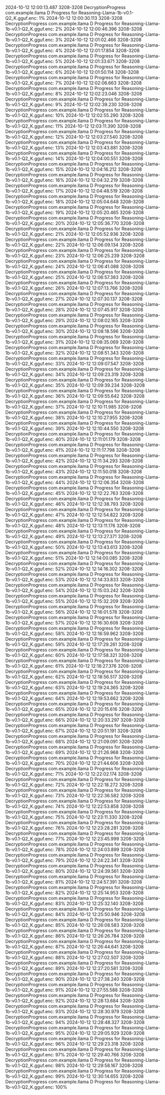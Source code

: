 2024-10-12 12:00:13.487  3208-3208  DecryptionProgress      com.example.llama                    D  Progress for Reasoning-Llama-1b-v0.1-Q2_K.gguf.enc: 1%
2024-10-12 12:00:30.113  3208-3208  DecryptionProgress      com.example.llama                    D  Progress for Reasoning-Llama-1b-v0.1-Q2_K.gguf.enc: 2%
2024-10-12 12:00:46.396  3208-3208  DecryptionProgress      com.example.llama                    D  Progress for Reasoning-Llama-1b-v0.1-Q2_K.gguf.enc: 3%
2024-10-12 12:01:02.466  3208-3208  DecryptionProgress      com.example.llama                    D  Progress for Reasoning-Llama-1b-v0.1-Q2_K.gguf.enc: 4%
2024-10-12 12:01:17.854  3208-3208  DecryptionProgress      com.example.llama                    D  Progress for Reasoning-Llama-1b-v0.1-Q2_K.gguf.enc: 5%
2024-10-12 12:01:33.671  3208-3208  DecryptionProgress      com.example.llama                    D  Progress for Reasoning-Llama-1b-v0.1-Q2_K.gguf.enc: 6%
2024-10-12 12:01:50.114  3208-3208  DecryptionProgress      com.example.llama                    D  Progress for Reasoning-Llama-1b-v0.1-Q2_K.gguf.enc: 7%
2024-10-12 12:02:06.663  3208-3208  DecryptionProgress      com.example.llama                    D  Progress for Reasoning-Llama-1b-v0.1-Q2_K.gguf.enc: 8%
2024-10-12 12:02:23.046  3208-3208  DecryptionProgress      com.example.llama                    D  Progress for Reasoning-Llama-1b-v0.1-Q2_K.gguf.enc: 9%
2024-10-12 12:02:39.230  3208-3208  DecryptionProgress      com.example.llama                    D  Progress for Reasoning-Llama-1b-v0.1-Q2_K.gguf.enc: 10%
2024-10-12 12:02:55.290  3208-3208  DecryptionProgress      com.example.llama                    D  Progress for Reasoning-Llama-1b-v0.1-Q2_K.gguf.enc: 11%
2024-10-12 12:03:11.390  3208-3208  DecryptionProgress      com.example.llama                    D  Progress for Reasoning-Llama-1b-v0.1-Q2_K.gguf.enc: 12%
2024-10-12 12:03:27.540  3208-3208  DecryptionProgress      com.example.llama                    D  Progress for Reasoning-Llama-1b-v0.1-Q2_K.gguf.enc: 13%
2024-10-12 12:03:43.881  3208-3208  DecryptionProgress      com.example.llama                    D  Progress for Reasoning-Llama-1b-v0.1-Q2_K.gguf.enc: 14%
2024-10-12 12:04:00.551  3208-3208  DecryptionProgress      com.example.llama                    D  Progress for Reasoning-Llama-1b-v0.1-Q2_K.gguf.enc: 15%
2024-10-12 12:04:16.212  3208-3208  DecryptionProgress      com.example.llama                    D  Progress for Reasoning-Llama-1b-v0.1-Q2_K.gguf.enc: 16%
2024-10-12 12:04:32.219  3208-3208  DecryptionProgress      com.example.llama                    D  Progress for Reasoning-Llama-1b-v0.1-Q2_K.gguf.enc: 17%
2024-10-12 12:04:48.519  3208-3208  DecryptionProgress      com.example.llama                    D  Progress for Reasoning-Llama-1b-v0.1-Q2_K.gguf.enc: 18%
2024-10-12 12:05:04.648  3208-3208  DecryptionProgress      com.example.llama                    D  Progress for Reasoning-Llama-1b-v0.1-Q2_K.gguf.enc: 19%
2024-10-12 12:05:20.465  3208-3208  DecryptionProgress      com.example.llama                    D  Progress for Reasoning-Llama-1b-v0.1-Q2_K.gguf.enc: 20%
2024-10-12 12:05:36.770  3208-3208  DecryptionProgress      com.example.llama                    D  Progress for Reasoning-Llama-1b-v0.1-Q2_K.gguf.enc: 21%
2024-10-12 12:05:52.936  3208-3208  DecryptionProgress      com.example.llama                    D  Progress for Reasoning-Llama-1b-v0.1-Q2_K.gguf.enc: 22%
2024-10-12 12:06:09.134  3208-3208  DecryptionProgress      com.example.llama                    D  Progress for Reasoning-Llama-1b-v0.1-Q2_K.gguf.enc: 23%
2024-10-12 12:06:25.239  3208-3208  DecryptionProgress      com.example.llama                    D  Progress for Reasoning-Llama-1b-v0.1-Q2_K.gguf.enc: 24%
2024-10-12 12:06:41.088  3208-3208  DecryptionProgress      com.example.llama                    D  Progress for Reasoning-Llama-1b-v0.1-Q2_K.gguf.enc: 25%
2024-10-12 12:06:57.383  3208-3208  DecryptionProgress      com.example.llama                    D  Progress for Reasoning-Llama-1b-v0.1-Q2_K.gguf.enc: 26%
2024-10-12 12:07:13.766  3208-3208  DecryptionProgress      com.example.llama                    D  Progress for Reasoning-Llama-1b-v0.1-Q2_K.gguf.enc: 27%
2024-10-12 12:07:30.137  3208-3208  DecryptionProgress      com.example.llama                    D  Progress for Reasoning-Llama-1b-v0.1-Q2_K.gguf.enc: 28%
2024-10-12 12:07:45.917  3208-3208  DecryptionProgress      com.example.llama                    D  Progress for Reasoning-Llama-1b-v0.1-Q2_K.gguf.enc: 29%
2024-10-12 12:08:02.165  3208-3208  DecryptionProgress      com.example.llama                    D  Progress for Reasoning-Llama-1b-v0.1-Q2_K.gguf.enc: 30%
2024-10-12 12:08:18.596  3208-3208  DecryptionProgress      com.example.llama                    D  Progress for Reasoning-Llama-1b-v0.1-Q2_K.gguf.enc: 31%
2024-10-12 12:08:35.069  3208-3208  DecryptionProgress      com.example.llama                    D  Progress for Reasoning-Llama-1b-v0.1-Q2_K.gguf.enc: 32%
2024-10-12 12:08:51.343  3208-3208  DecryptionProgress      com.example.llama                    D  Progress for Reasoning-Llama-1b-v0.1-Q2_K.gguf.enc: 33%
2024-10-12 12:09:07.547  3208-3208  DecryptionProgress      com.example.llama                    D  Progress for Reasoning-Llama-1b-v0.1-Q2_K.gguf.enc: 34%
2024-10-12 12:09:23.319  3208-3208  DecryptionProgress      com.example.llama                    D  Progress for Reasoning-Llama-1b-v0.1-Q2_K.gguf.enc: 35%
2024-10-12 12:09:39.234  3208-3208  DecryptionProgress      com.example.llama                    D  Progress for Reasoning-Llama-1b-v0.1-Q2_K.gguf.enc: 36%
2024-10-12 12:09:55.642  3208-3208  DecryptionProgress      com.example.llama                    D  Progress for Reasoning-Llama-1b-v0.1-Q2_K.gguf.enc: 37%
2024-10-12 12:10:11.985  3208-3208  DecryptionProgress      com.example.llama                    D  Progress for Reasoning-Llama-1b-v0.1-Q2_K.gguf.enc: 38%
2024-10-12 12:10:27.955  3208-3208  DecryptionProgress      com.example.llama                    D  Progress for Reasoning-Llama-1b-v0.1-Q2_K.gguf.enc: 39%
2024-10-12 12:10:44.550  3208-3208  DecryptionProgress      com.example.llama                    D  Progress for Reasoning-Llama-1b-v0.1-Q2_K.gguf.enc: 40%
2024-10-12 12:11:01.179  3208-3208  DecryptionProgress      com.example.llama                    D  Progress for Reasoning-Llama-1b-v0.1-Q2_K.gguf.enc: 41%
2024-10-12 12:11:17.798  3208-3208  DecryptionProgress      com.example.llama                    D  Progress for Reasoning-Llama-1b-v0.1-Q2_K.gguf.enc: 42%
2024-10-12 12:11:34.293  3208-3208  DecryptionProgress      com.example.llama                    D  Progress for Reasoning-Llama-1b-v0.1-Q2_K.gguf.enc: 43%
2024-10-12 12:11:50.018  3208-3208  DecryptionProgress      com.example.llama                    D  Progress for Reasoning-Llama-1b-v0.1-Q2_K.gguf.enc: 44%
2024-10-12 12:12:06.354  3208-3208  DecryptionProgress      com.example.llama                    D  Progress for Reasoning-Llama-1b-v0.1-Q2_K.gguf.enc: 45%
2024-10-12 12:12:22.763  3208-3208  DecryptionProgress      com.example.llama                    D  Progress for Reasoning-Llama-1b-v0.1-Q2_K.gguf.enc: 46%
2024-10-12 12:12:38.793  3208-3208  DecryptionProgress      com.example.llama                    D  Progress for Reasoning-Llama-1b-v0.1-Q2_K.gguf.enc: 47%
2024-10-12 12:12:54.822  3208-3208  DecryptionProgress      com.example.llama                    D  Progress for Reasoning-Llama-1b-v0.1-Q2_K.gguf.enc: 48%
2024-10-12 12:13:11.176  3208-3208  DecryptionProgress      com.example.llama                    D  Progress for Reasoning-Llama-1b-v0.1-Q2_K.gguf.enc: 49%
2024-10-12 12:13:27.371  3208-3208  DecryptionProgress      com.example.llama                    D  Progress for Reasoning-Llama-1b-v0.1-Q2_K.gguf.enc: 50%
2024-10-12 12:13:43.613  3208-3208  DecryptionProgress      com.example.llama                    D  Progress for Reasoning-Llama-1b-v0.1-Q2_K.gguf.enc: 51%
2024-10-12 12:14:00.085  3208-3208  DecryptionProgress      com.example.llama                    D  Progress for Reasoning-Llama-1b-v0.1-Q2_K.gguf.enc: 52%
2024-10-12 12:14:16.302  3208-3208  DecryptionProgress      com.example.llama                    D  Progress for Reasoning-Llama-1b-v0.1-Q2_K.gguf.enc: 53%
2024-10-12 12:14:33.833  3208-3208  DecryptionProgress      com.example.llama                    D  Progress for Reasoning-Llama-1b-v0.1-Q2_K.gguf.enc: 54%
2024-10-12 12:15:03.242  3208-3208  DecryptionProgress      com.example.llama                    D  Progress for Reasoning-Llama-1b-v0.1-Q2_K.gguf.enc: 55%
2024-10-12 12:15:32.209  3208-3208  DecryptionProgress      com.example.llama                    D  Progress for Reasoning-Llama-1b-v0.1-Q2_K.gguf.enc: 56%
2024-10-12 12:16:01.578  3208-3208  DecryptionProgress      com.example.llama                    D  Progress for Reasoning-Llama-1b-v0.1-Q2_K.gguf.enc: 57%
2024-10-12 12:16:30.608  3208-3208  DecryptionProgress      com.example.llama                    D  Progress for Reasoning-Llama-1b-v0.1-Q2_K.gguf.enc: 58%
2024-10-12 12:16:59.962  3208-3208  DecryptionProgress      com.example.llama                    D  Progress for Reasoning-Llama-1b-v0.1-Q2_K.gguf.enc: 59%
2024-10-12 12:17:29.261  3208-3208  DecryptionProgress      com.example.llama                    D  Progress for Reasoning-Llama-1b-v0.1-Q2_K.gguf.enc: 60%
2024-10-12 12:17:58.321  3208-3208  DecryptionProgress      com.example.llama                    D  Progress for Reasoning-Llama-1b-v0.1-Q2_K.gguf.enc: 61%
2024-10-12 12:18:27.376  3208-3208  DecryptionProgress      com.example.llama                    D  Progress for Reasoning-Llama-1b-v0.1-Q2_K.gguf.enc: 62%
2024-10-12 12:18:56.517  3208-3208  DecryptionProgress      com.example.llama                    D  Progress for Reasoning-Llama-1b-v0.1-Q2_K.gguf.enc: 63%
2024-10-12 12:19:24.365  3208-3208  DecryptionProgress      com.example.llama                    D  Progress for Reasoning-Llama-1b-v0.1-Q2_K.gguf.enc: 64%
2024-10-12 12:19:53.662  3208-3208  DecryptionProgress      com.example.llama                    D  Progress for Reasoning-Llama-1b-v0.1-Q2_K.gguf.enc: 65%
2024-10-12 12:20:15.616  3208-3208  DecryptionProgress      com.example.llama                    D  Progress for Reasoning-Llama-1b-v0.1-Q2_K.gguf.enc: 66%
2024-10-12 12:20:33.297  3208-3208  DecryptionProgress      com.example.llama                    D  Progress for Reasoning-Llama-1b-v0.1-Q2_K.gguf.enc: 67%
2024-10-12 12:20:51.191  3208-3208  DecryptionProgress      com.example.llama                    D  Progress for Reasoning-Llama-1b-v0.1-Q2_K.gguf.enc: 68%
2024-10-12 12:21:09.091  3208-3208  DecryptionProgress      com.example.llama                    D  Progress for Reasoning-Llama-1b-v0.1-Q2_K.gguf.enc: 69%
2024-10-12 12:21:26.968  3208-3208  DecryptionProgress      com.example.llama                    D  Progress for Reasoning-Llama-1b-v0.1-Q2_K.gguf.enc: 70%
2024-10-12 12:21:44.606  3208-3208  DecryptionProgress      com.example.llama                    D  Progress for Reasoning-Llama-1b-v0.1-Q2_K.gguf.enc: 71%
2024-10-12 12:22:02.174  3208-3208  DecryptionProgress      com.example.llama                    D  Progress for Reasoning-Llama-1b-v0.1-Q2_K.gguf.enc: 72%
2024-10-12 12:22:18.272  3208-3208  DecryptionProgress      com.example.llama                    D  Progress for Reasoning-Llama-1b-v0.1-Q2_K.gguf.enc: 73%
2024-10-12 12:22:36.582  3208-3208  DecryptionProgress      com.example.llama                    D  Progress for Reasoning-Llama-1b-v0.1-Q2_K.gguf.enc: 74%
2024-10-12 12:22:53.858  3208-3208  DecryptionProgress      com.example.llama                    D  Progress for Reasoning-Llama-1b-v0.1-Q2_K.gguf.enc: 75%
2024-10-12 12:23:11.330  3208-3208  DecryptionProgress      com.example.llama                    D  Progress for Reasoning-Llama-1b-v0.1-Q2_K.gguf.enc: 76%
2024-10-12 12:23:28.281  3208-3208  DecryptionProgress      com.example.llama                    D  Progress for Reasoning-Llama-1b-v0.1-Q2_K.gguf.enc: 77%
2024-10-12 12:23:45.999  3208-3208  DecryptionProgress      com.example.llama                    D  Progress for Reasoning-Llama-1b-v0.1-Q2_K.gguf.enc: 78%
2024-10-12 12:24:03.899  3208-3208  DecryptionProgress      com.example.llama                    D  Progress for Reasoning-Llama-1b-v0.1-Q2_K.gguf.enc: 79%
2024-10-12 12:24:22.341  3208-3208  DecryptionProgress      com.example.llama                    D  Progress for Reasoning-Llama-1b-v0.1-Q2_K.gguf.enc: 80%
2024-10-12 12:24:39.561  3208-3208  DecryptionProgress      com.example.llama                    D  Progress for Reasoning-Llama-1b-v0.1-Q2_K.gguf.enc: 81%
2024-10-12 12:24:57.391  3208-3208  DecryptionProgress      com.example.llama                    D  Progress for Reasoning-Llama-1b-v0.1-Q2_K.gguf.enc: 82%
2024-10-12 12:25:14.953  3208-3208  DecryptionProgress      com.example.llama                    D  Progress for Reasoning-Llama-1b-v0.1-Q2_K.gguf.enc: 83%
2024-10-12 12:25:32.140  3208-3208  DecryptionProgress      com.example.llama                    D  Progress for Reasoning-Llama-1b-v0.1-Q2_K.gguf.enc: 84%
2024-10-12 12:25:50.946  3208-3208  DecryptionProgress      com.example.llama                    D  Progress for Reasoning-Llama-1b-v0.1-Q2_K.gguf.enc: 85%
2024-10-12 12:26:08.583  3208-3208  DecryptionProgress      com.example.llama                    D  Progress for Reasoning-Llama-1b-v0.1-Q2_K.gguf.enc: 86%
2024-10-12 12:26:26.784  3208-3208  DecryptionProgress      com.example.llama                    D  Progress for Reasoning-Llama-1b-v0.1-Q2_K.gguf.enc: 87%
2024-10-12 12:26:44.641  3208-3208  DecryptionProgress      com.example.llama                    D  Progress for Reasoning-Llama-1b-v0.1-Q2_K.gguf.enc: 88%
2024-10-12 12:27:02.507  3208-3208  DecryptionProgress      com.example.llama                    D  Progress for Reasoning-Llama-1b-v0.1-Q2_K.gguf.enc: 89%
2024-10-12 12:27:20.581  3208-3208  DecryptionProgress      com.example.llama                    D  Progress for Reasoning-Llama-1b-v0.1-Q2_K.gguf.enc: 90%
2024-10-12 12:27:38.240  3208-3208  DecryptionProgress      com.example.llama                    D  Progress for Reasoning-Llama-1b-v0.1-Q2_K.gguf.enc: 91%
2024-10-12 12:27:55.588  3208-3208  DecryptionProgress      com.example.llama                    D  Progress for Reasoning-Llama-1b-v0.1-Q2_K.gguf.enc: 92%
2024-10-12 12:28:13.684  3208-3208  DecryptionProgress      com.example.llama                    D  Progress for Reasoning-Llama-1b-v0.1-Q2_K.gguf.enc: 93%
2024-10-12 12:28:30.979  3208-3208  DecryptionProgress      com.example.llama                    D  Progress for Reasoning-Llama-1b-v0.1-Q2_K.gguf.enc: 94%
2024-10-12 12:28:48.327  3208-3208  DecryptionProgress      com.example.llama                    D  Progress for Reasoning-Llama-1b-v0.1-Q2_K.gguf.enc: 95%
2024-10-12 12:29:05.929  3208-3208  DecryptionProgress      com.example.llama                    D  Progress for Reasoning-Llama-1b-v0.1-Q2_K.gguf.enc: 96%
2024-10-12 12:29:23.318  3208-3208  DecryptionProgress      com.example.llama                    D  Progress for Reasoning-Llama-1b-v0.1-Q2_K.gguf.enc: 97%
2024-10-12 12:29:40.766  3208-3208  DecryptionProgress      com.example.llama                    D  Progress for Reasoning-Llama-1b-v0.1-Q2_K.gguf.enc: 98%
2024-10-12 12:29:58.167  3208-3208  DecryptionProgress      com.example.llama                    D  Progress for Reasoning-Llama-1b-v0.1-Q2_K.gguf.enc: 99%
2024-10-12 12:30:14.655  3208-3208  DecryptionProgress      com.example.llama                    D  Progress for Reasoning-Llama-1b-v0.1-Q2_K.gguf.enc: 100%
